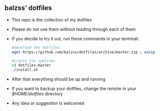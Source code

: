 ## balzss' dotfiles
- This repo is the collection of my dotfiles
- Please do not use them without reading through each of them
- If you decide to try it out, run these commands in your terminal:

    ```bash
    #download the dotfiles
    wget https://github.com/balzss/dotfiles/archive/master.zip ; unzip master.zip ; rm master.zip

    #create the symlinks
    cd dotfiles-master
    ./install.sh
    ```
- After that everything should be up and running
- If you want to backup your dotfiles, change the remote in your _$HOME/dotfiles_ directory
- Any idea or suggestion is welcomed
